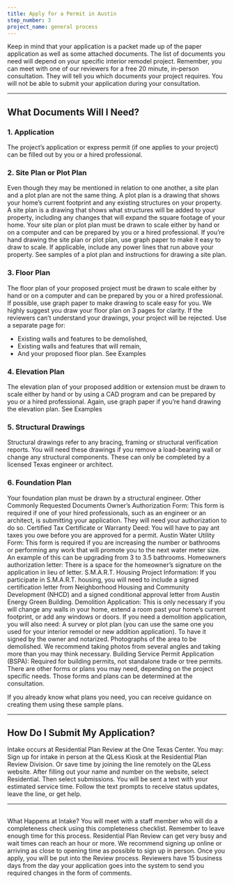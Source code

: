 ```yaml
---
title: Apply for a Permit in Austin
step_number: 3
project_name: general process
---
```



Keep in mind that your application is a packet made up of the paper application as well as some attached documents. The list of documents you need will depend on your specific interior remodel project.
Remember, you can meet with one of our reviewers for a free 20 minute, in-person consultation. They will tell you which documents your project requires. You will not be able to submit your application during your consultation.

---
 
## What Documents Will I Need?
### 1. Application
The project’s application or express permit (if one applies to your project) can be filled out by you or a hired professional.
### 2. Site Plan or Plot Plan 
Even though they may be mentioned in relation to one another, a site plan and a plot plan are not the same thing. 
A plot plan is a drawing that shows your home’s current footprint and any existing structures on your property.
A site plan is a drawing that shows what structures will be added to your property, including any changes that will expand the square footage of your home.
Your site plan or plot plan must be drawn to scale either by hand or on a computer and can be prepared by you or a hired professional. If you’re hand drawing the site plan or plot plan, use graph paper to make it easy to draw to scale. If applicable, include any power lines that run above your property.
See samples of a plot plan and instructions for drawing a site plan.
### 3. Floor Plan
The floor plan of your proposed project must be drawn to scale either by hand or on a computer and can be prepared by you or a hired professional. If possible, use graph paper to make drawing to scale easy for you. We highly suggest you draw your floor plan on 3 pages for clarity. If the reviewers can’t understand your drawings, your project will be rejected.
Use a separate page for:
* Existing walls and features to be demolished,
* Existing walls and features that will remain,
* And your proposed floor plan.
See Examples
### 4. Elevation Plan
The elevation plan of your proposed addition or extension must be drawn to scale either by hand or by using a CAD program and can be prepared by you or a hired professional. Again, use graph paper if you’re hand drawing the elevation plan.
See Examples
### 5. Structural Drawings
Structural drawings refer to any bracing, framing or structural verification reports. You will need these drawings if you remove a load-bearing wall or change any structural components. These can only be completed by a licensed Texas engineer or architect.
### 6. Foundation Plan
Your foundation plan must be drawn by a structural engineer.
Other Commonly Requested Documents
Owner’s Authorization Form: This form is required if one of your hired professionals, such as an engineer or an architect, is submitting your application. They will need your authorization to do so.
Certified Tax Certificate or Warranty Deed: You will have to pay ant taxes you owe before you are approved for a permit.
Austin Water Utility Form: This form is required if you are increasing the number or bathrooms or performing any work that will promote you to the next water meter size. An example of this can be upgrading from 3 to 3.5 bathrooms.
Homeowners authorization letter: There is a space for the homeowner’s signature on the application in lieu of letter.
S.M.A.R.T. Housing Project Information: If you participate in S.M.A.R.T. housing, you will need to include a signed certification letter from Neighborhood Housing and Community Development (NHCD) and a signed conditional approval letter from Austin Energy Green Building.
Demolition Application: This is only necessary if you will change any walls in your home, extend a room past your home’s current footprint, or add any windows or doors. If you need a demolition application, you will also need:
A survey or plot plan (you can use the same one you used for your interior remodel or new addition application).
To have it signed by the owner and notarized.
Photographs of the area to be demolished. We recommend taking photos from several angles and taking more than you may think necessary.
Building Service Permit Application (BSPA): Required for building permits, not standalone trade or tree permits.
There are other forms or plans you may need, depending on the project specific needs. Those forms and plans can be determined at the consultation.
 
If you already know what plans you need, you can receive guidance on creating them using these sample plans. 

---

## How Do I Submit My Application?
Intake occurs at Residential Plan Review at the One Texas Center. You may:
Sign up for intake in person at the QLess Kiosk at the Residential Plan Review Division.
Or save time by joining the line remotely on the QLess website. After filling out your name and number on the website, select Residential. Then select submissions. You will be sent a text with your estimated service time. Follow the text prompts to receive status updates, leave the line, or get help.

---

## 
What Happens at Intake?
You will meet with a staff member who will do a completeness check using this completeness checklist.
Remember to leave enough time for this process. Residential Plan Review can get very busy and wait times can reach an hour or more. We recommend signing up online or arriving as close to opening time as possible to sign up in person.
Once you apply, you will be put into the Review process. Reviewers have 15 business days from the day your application goes into the system to send you required changes in the form of comments.
